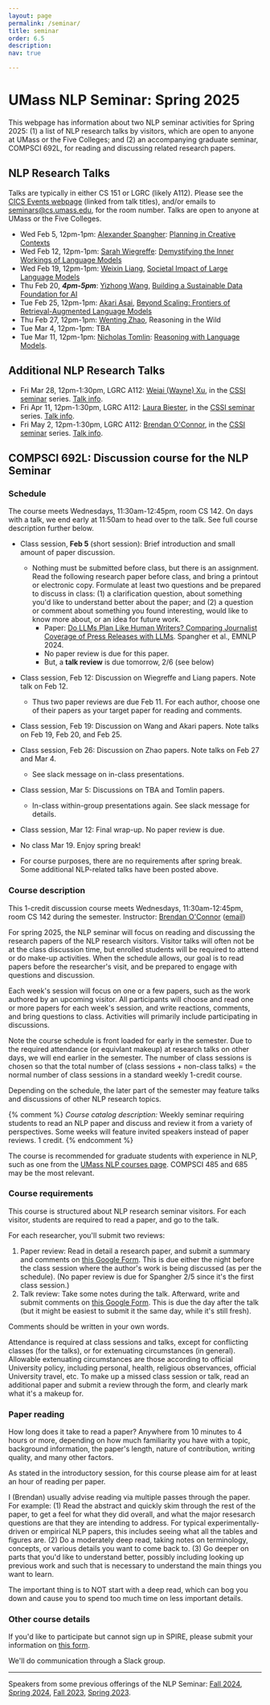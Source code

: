 ```yaml
---
layout: page
permalink: /seminar/
title: seminar
order: 6.5
description:
nav: true

---
```


# UMass NLP Seminar: Spring 2025

This webpage has information about two NLP seminar activities for Spring 2025:  (1) a list of NLP research talks by visitors, which are open to anyone at UMass or the Five Colleges; and (2) an accompanying graduate seminar, COMPSCI 692L, for reading and discussing related research papers.


## NLP Research Talks

Talks are typically in either CS 151 or LGRC (likely A112). Please see the [CICS Events webpage](https://www.cics.umass.edu/events?s=nlp) (linked from talk titles), and/or emails to seminars@cs.umass.edu, for the room number.
Talks are open to anyone at UMass or the Five Colleges.

- Wed Feb 5, 12pm-1pm: [Alexander Spangher](https://www.alexander-spangher.com/): [Planning in Creative Contexts](https://www.cics.umass.edu/events/nlp-seminar-alexander-spangher)
- Wed Feb 12, 12pm-1pm: [Sarah Wiegreffe](https://sarahwie.github.io/): [Demystifying the Inner Workings of Language Models](https://www.cics.umass.edu/events/nlp-seminar-sarah-wiegreffe)
- Wed Feb 19, 12pm-1pm: [Weixin Liang](https://ai.stanford.edu/~wxliang/), [Societal Impact of Large Language Models](https://www.cics.umass.edu/events/nlp-seminar-weixin-liang)
- Thu Feb 20, ***4pm-5pm***: [Yizhong Wang](https://homes.cs.washington.edu/~yizhongw/), [Building a Sustainable Data Foundation for AI](https://www.cics.umass.edu/events/nlp-seminar-yizhong-wang)
- Tue Feb 25, 12pm-1pm: [Akari Asai](https://akariasai.github.io/), [Beyond Scaling: Frontiers of Retrieval-Augmented Language Models](https://www.cics.umass.edu/events/nlp-seminar-akari-asai-university-washington)
- Thu Feb 27, 12pm-1pm: [Wenting Zhao](https://wenting-zhao.github.io/), Reasoning in the Wild
- Tue Mar 4, 12pm-1pm: TBA
- Tue Mar 11, 12pm-1pm: [Nicholas Tomlin](https://people.eecs.berkeley.edu/~nicholas_tomlin/): [Reasoning with Language Models](https://www.cics.umass.edu/events/seminar-nicholas-tomlin).

## Additional NLP Research Talks

- Fri Mar 28, 12pm-1:30pm, LGRC A112: [Weiai (Wayne) Xu](https://curiositybits.cc/), in the [CSSI seminar](https://cssi.umass.edu/) series.  [Talk info](https://cssi.umass.edu/events/fri-03282025-1200/cssi-research-seminar-weiai-xu-wayne).
- Fri Apr 11, 12pm-1:30pm, LGRC A112: [Laura Biester](https://www.laurabiester.com/), in the [CSSI seminar](https://cssi.umass.edu/) series.  [Talk info](https://cssi.umass.edu/events/fri-04112025-1200/cssi-research-seminar-laura-biester).
- Fri May 2, 12pm-1:30pm, LGRC A112: [Brendan O'Connor](https://brenocon.com/), in the [CSSI seminar](https://cssi.umass.edu/) series.  [Talk info](https://cssi.umass.edu/events/fri-05022025-1200/cssi-research-seminar-brendan-oconnor).

## COMPSCI 692L: Discussion course for the NLP Seminar


### Schedule

The course meets Wednesdays, 11:30am-12:45pm, room CS 142.  On days with a talk, we end early at 11:50am to head over to the talk.  See full course description further below.

- Class session, **Feb 5** (short session): Brief introduction and small amount of paper discussion.  
  - Nothing must be submitted before class, but there is an assignment.  Read the following research paper before class, and bring a printout or electronic copy. Formulate at least two questions and be prepared to discuss in class: (1) a clarification question, about something you'd like to understand better about the paper; and (2) a question or comment about something you found interesting, would like to know more about, or an idea for future work.
    - Paper: [Do LLMs Plan Like Human Writers? Comparing Journalist Coverage of Press Releases with LLMs](https://aclanthology.org/2024.emnlp-main.1216/). Spangher et al., EMNLP 2024.
    - No paper review is due for this paper.
    - But, a **talk review** is due tomorrow, 2/6 (see below)

- Class session, Feb 12: Discussion on Wiegreffe and Liang papers.  Note talk on Feb 12.
  - Thus two paper reviews are due Feb 11.  For each author, choose one of their papers as your target paper for reading and comments.

- Class session, Feb 19: Discussion on Wang and Akari papers.  Note talks on Feb 19, Feb 20, and Feb 25.

- Class session, Feb 26: Discussion on Zhao papers.  Note talks on Feb 27 and Mar 4.
    - See slack message on in-class presentations.

- Class session, Mar 5: Discussions on TBA and Tomlin papers.
    - In-class within-group presentations again. See slack message for details.

- Class session, Mar 12: Final wrap-up.  No paper review is due.

- No class Mar 19. Enjoy spring break!

- For course purposes, there are no requirements after spring break.  Some additional NLP-related talks have been posted above.



### Course description

This 1-credit discussion course meets Wednesdays, 11:30am-12:45pm, room CS 142 during the semester.
Instructor: [Brendan O'Connor](http://brenocon.com) (<a href="mailto:brenocon@cs.umass.edu ">email</a>)

For spring 2025, the NLP seminar will focus on reading and discussing the research papers of the NLP research visitors.  Visitor talks will often not be at the class discussion time, but enrolled students will be required to attend or do make-up activities.  When the schedule allows, our goal is to read papers before the researcher's visit, and be prepared to engage with questions and discussion.

Each week's session will focus on one or a few papers, such as the work authored by an upcoming visitor.  All participants will choose and read one or more papers for each week's session, and write reactions, comments, and bring questions to class.  Activities will primarily include participating in discussions.

Note the course schedule is front loaded for early in the semester.  Due to the required attendance (or equivlant makeup) at research talks on other days, we will end earlier in the semester.  The number of class sessions is chosen so that the total number of (class sessions + non-class talks) = the normal number of class sessions in a standard weekly 1-credit course.

Depending on the schedule, the later part of the semester may feature talks and discussions of other NLP research topics.

{% comment %}
*Course catalog description:* Weekly seminar requiring students to read an NLP paper and discuss and review it from a variety of perspectives. Some weeks will feature invited speakers instead of paper reviews.  1 credit.
{% endcomment %}

The course is recommended for graduate students with experience in NLP, such as one from the [UMass NLP courses page](/courses/).  COMPSCI 485 and 685 may be the most relevant.

### Course requirements

This course is structured about NLP research seminar visitors.  For each visitor, students are required to read a paper, and go to the talk.

For each researcher, you'll submit two reviews:
1. Paper review: Read in detail a research paper, and submit a summary and comments on [this Google Form](https://docs.google.com/forms/d/e/1FAIpQLScJM7rbg285ppEmRKfcma88CtNAysiHxh9Koz-om_t1mDUnVw/viewform?usp=dialog).  This is due either the night before the class session where the author's work is being discussed (as per the schedule). (No paper review is due for Spangher 2/5 since it's the first class session.)
2. Talk review: Take some notes during the talk. Afterward, write and submit comments on [this Google Form](https://docs.google.com/forms/d/e/1FAIpQLSddDVv77O1eN4Clh2iqKpCpqQ0Xg5QRr6tAYHlEbk51LC3k6w/viewform?usp=dialog).  This is due the day after the talk (but it might be easiest to submit it the same day, while it's still fresh).

Comments should be written in your own words.

Attendance is required at class sessions and talks, except for conflicting classes (for the talks), or for extenuating circumstances (in general).  Allowable extenuating circumstances are those according to official University policy, including personal, health, religious observances, official University travel, etc.  To make up a missed class session or talk, read an additional paper and submit a review through the form, and clearly mark what it's a makeup for.

### Paper reading

How long does it take to read a paper?  Anywhere from 10 minutes to 4 hours or more, depending on how much familiarity you have with a topic, background information, the paper's length, nature of contribution, writing quality, and many other factors.

As stated in the introductory session, for this course please aim for at least an hour of reading per paper.

I (Brendan) usually advise reading via multiple passes through the paper.  For example:  (1) Read the abstract and quickly skim through the rest of the paper, to get a feel for what they did overall, and what the major resesarch questions are that they are intending to address.  For typical experimentally-driven or empirical NLP papers, this includes seeing what all the tables and figures are.  (2) Do a moderately deep read, taking notes on terminology, concepts, or various details you want to come back to.  (3) Go deeper on parts that you'd like to understand better, possibly including looking up previous work and such that is necessary to understand the main things you want to learn.

The important thing is to NOT start with a deep read, which can bog you down and cause you to spend too much time on less important details.

### Other course details

If you'd like to participate but cannot sign up in SPIRE, please submit your information on [this form](https://docs.google.com/forms/d/e/1FAIpQLSf5Uo4iMSvNoTGbrPyTmrYNdB6hjhvZfMotpVOzaQPaR8rm1Q/viewform?usp=dialog).

We'll do communication through a Slack group.

---

Speakers from some previous offerings of the NLP Seminar:
  <a href="https://people.cs.umass.edu/~miyyer/nlpseminar/">Fall 2024</a>,
  <a href="https://people.cs.umass.edu/~miyyer/nlpseminar/spring24.html">Spring 2024</a>,
  <a href="https://people.cs.umass.edu/~miyyer/nlpseminar/fall23.html">Fall 2023</a>,
  <a href="https://people.cs.umass.edu/~miyyer/nlpseminar/spring23.html">Spring 2023</a>.

